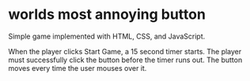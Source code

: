 # worlds most annoying button
 Simple game implemented with HTML, CSS, and JavaScript.

When the player clicks Start Game, a 15 second timer starts. The player must successfully click the button before the timer runs out. 
The button moves every time the user mouses over it.
